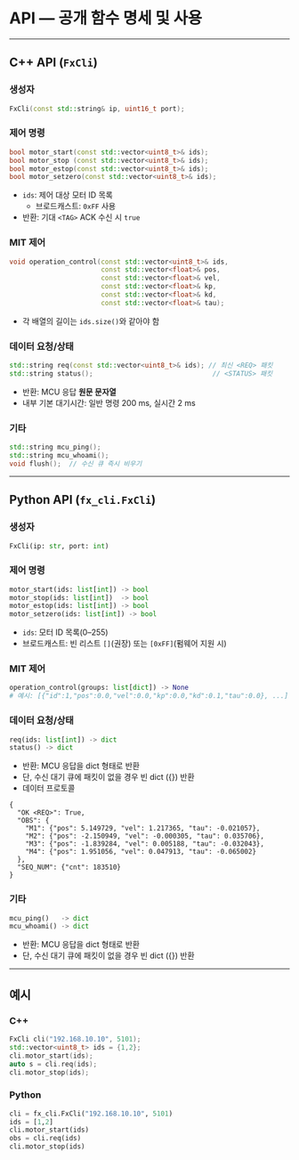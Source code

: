 # API — 공개 함수 명세 및 사용

---

## C++ API (`FxCli`)

### 생성자
```cpp
FxCli(const std::string& ip, uint16_t port);
```

### 제어 명령
```cpp
bool motor_start(const std::vector<uint8_t>& ids);
bool motor_stop (const std::vector<uint8_t>& ids);
bool motor_estop(const std::vector<uint8_t>& ids);
bool motor_setzero(const std::vector<uint8_t>& ids);
```
- `ids`: 제어 대상 모터 ID 목록
  - 브로드캐스트: `0xFF` 사용
- 반환: 기대 `<TAG>` ACK 수신 시 `true`

### MIT 제어
```cpp
void operation_control(const std::vector<uint8_t>& ids,
                       const std::vector<float>& pos,
                       const std::vector<float>& vel,
                       const std::vector<float>& kp,
                       const std::vector<float>& kd,
                       const std::vector<float>& tau);
```
- 각 배열의 길이는 `ids.size()`와 같아야 함

### 데이터 요청/상태
```cpp
std::string req(const std::vector<uint8_t>& ids); // 최신 <REQ> 패킷
std::string status();                              // <STATUS> 패킷
```
- 반환: MCU 응답 **원문 문자열**
- 내부 기본 대기시간: 일반 명령 200 ms, 실시간 2 ms

### 기타
```cpp
std::string mcu_ping();
std::string mcu_whoami();
void flush();  // 수신 큐 즉시 비우기
```

---

## Python API (`fx_cli.FxCli`)

### 생성자
```python
FxCli(ip: str, port: int)
```

### 제어 명령
```python
motor_start(ids: list[int]) -> bool
motor_stop(ids: list[int])  -> bool
motor_estop(ids: list[int]) -> bool
motor_setzero(ids: list[int]) -> bool
```
- `ids`: 모터 ID 목록(0–255)
- 브로드캐스트: 빈 리스트 `[]`(권장) 또는 `[0xFF]`(펌웨어 지원 시)

### MIT 제어
```python
operation_control(groups: list[dict]) -> None
# 예시: [{"id":1,"pos":0.0,"vel":0.0,"kp":0.0,"kd":0.1,"tau":0.0}, ...]
```

### 데이터 요청/상태
```python
req(ids: list[int]) -> dict
status() -> dict
```
- 반환: MCU 응답을 dict 형태로 반환
- 단, 수신 대기 큐에 패킷이 없을 경우 빈 dict ({}) 반환
- 데이터 프로토콜
```
{
  "OK <REQ>": True,
  "OBS": {
    "M1": {"pos": 5.149729, "vel": 1.217365, "tau": -0.021057},
    "M2": {"pos": -2.150949, "vel": -0.000305, "tau": 0.035706},
    "M3": {"pos": -1.839284, "vel": 0.005188, "tau": -0.032043},
    "M4": {"pos": 1.951056, "vel": 0.047913, "tau": -0.065002}
  },
  "SEQ_NUM": {"cnt": 183510}
}
```

### 기타
```python
mcu_ping()   -> dict
mcu_whoami() -> dict
```
- 반환: MCU 응답을 dict 형태로 반환
- 단, 수신 대기 큐에 패킷이 없을 경우 빈 dict ({}) 반환

---


## 예시

### C++
```cpp
FxCli cli("192.168.10.10", 5101);
std::vector<uint8_t> ids = {1,2};
cli.motor_start(ids);
auto s = cli.req(ids);
cli.motor_stop(ids);
```

### Python
```python
cli = fx_cli.FxCli("192.168.10.10", 5101)
ids = [1,2]
cli.motor_start(ids)
obs = cli.req(ids)
cli.motor_stop(ids)
```
